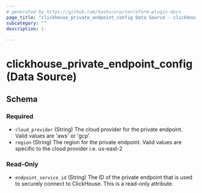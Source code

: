 ```yaml
---
# generated by https://github.com/hashicorp/terraform-plugin-docs
page_title: "clickhouse_private_endpoint_config Data Source - clickhouse"
subcategory: ""
description: |-
  
---
```


# clickhouse_private_endpoint_config (Data Source)





<!-- schema generated by tfplugindocs -->
## Schema

### Required

- `cloud_provider` (String) The cloud provider for the private endpoint. Valid values are 'aws' or 'gcp'.
- `region` (String) The region for the private endpoint. Valid values are specific to the cloud provider i.e. us-east-2

### Read-Only

- `endpoint_service_id` (String) The ID of the private endpoint that is used to securely connect to ClickHouse. This is a read-only attribute.



